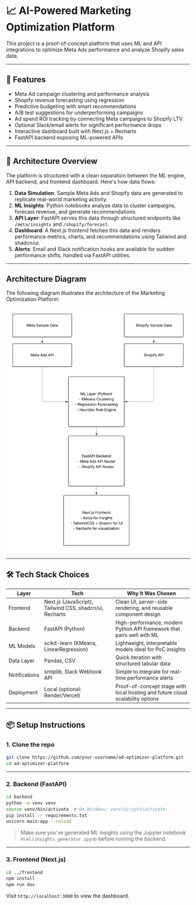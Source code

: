 # 📈 AI-Powered Marketing Optimization Platform

This project is a proof-of-concept platform that uses ML and API integrations to optimize Meta Ads performance and analyze Shopify sales data.

---

## 🚀 Features

- Meta Ad campaign clustering and performance analysis
- Shopify revenue forecasting using regression
- Predictive budgeting with smart recommendations
- A/B test suggestions for underperforming campaigns
- Ad spend ROI tracking by connecting Meta campaigns to Shopify LTV
- Optional Slack/email alerts for significant performance drops
- Interactive dashboard built with Next.js + Recharts
- FastAPI backend exposing ML-powered APIs

---

## 🧠 Architecture Overview

The platform is structured with a clean separation between the ML engine, API backend, and frontend dashboard. Here's how data flows:

1. **Data Simulation**: Sample Meta Ads and Shopify data are generated to replicate real-world marketing activity.
2. **ML Insights**: Python notebooks analyze data to cluster campaigns, forecast revenue, and generate recommendations.
3. **API Layer**: FastAPI serves this data through structured endpoints like `/meta/insights` and `/shopify/forecast`.
4. **Dashboard**: A Next.js frontend fetches this data and renders performance metrics, charts, and recommendations using Tailwind and shadcn/ui.
5. **Alerts**: Email and Slack notification hooks are available for sudden performance shifts, handled via FastAPI utilities.

---

## Architecture Diagram

The following diagram illustrates the architecture of the Marketing Optimization Platform:

![Architecture Diagram](./architecture_diagram.png)

---

## 🛠️ Tech Stack Choices

| Layer         | Tech                                                    | Why It Was Chosen                                                              |
| ------------- | ------------------------------------------------------- | ------------------------------------------------------------------------------ |
| Frontend      | Next.js (JavaScript), Tailwind CSS, shadcn/ui, Recharts | Clean UI, server-side rendering, and reusable component design                 |
| Backend       | FastAPI (Python)                                        | High-performance, modern Python API framework that pairs well with ML          |
| ML Models     | scikit-learn (KMeans, LinearRegression)                 | Lightweight, interpretable models ideal for PoC insights                       |
| Data Layer    | Pandas, CSV                                             | Quick iteration with structured tabular data                                   |
| Notifications | smtplib, Slack Webhook API                              | Simple to integrate for real-time performance alerts                           |
| Deployment    | Local (optional: Render/Vercel)                         | Proof-of-concept stage with local hosting and future cloud scalability options |

---

## 📦 Setup Instructions

### 1. Clone the repo

```bash
git clone https://github.com/your-username/ad-optimizer-platform.git
cd ad-optimizer-platform
```

---

### 2. Backend (FastAPI)

```bash
cd backend
python -m venv venv
source venv/bin/activate  # On Windows: venv\Scripts\activate
pip install -r requirements.txt
uvicorn main:app --reload
```

> Make sure you’ve generated ML insights using the Jupyter notebook in `ml/insights_generator.ipynb` before running the backend.

---

### 3. Frontend (Next.js)

```bash
cd ../frontend
npm install
npm run dev
```

Visit `http://localhost:3000` to view the dashboard.
